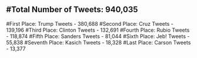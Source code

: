#Total Number of Tweets: 940,035 
---
#First Place: Trump Tweets - 380,688
#Second Place: Cruz Tweets - 139,196
#Third Place: Clinton Tweets - 132,691
#Fourth Place: Rubio Tweets - 118,874
#Fifth Place: Sanders Tweets - 81,044
#Sixth Place: Jeb! Tweets - 55,838
#Seventh Place: Kasich Tweets - 18,328
#Last Place: Carson Tweets - 13,377
